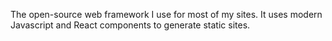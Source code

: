The open-source web framework I use for most of my sites. It uses modern Javascript and React components to generate static sites.  